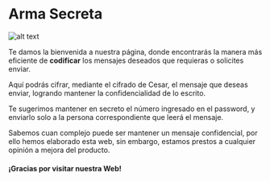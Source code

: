 # Arma Secreta 
![alt text](https://clubdatelevisao.files.wordpress.com/2012/02/armasecreta.jpg?w=593)

 Te damos la bienvenida a nuestra página, donde encontrarás la manera más eficiente de **codificar** los mensajes deseados que requieras o solicites enviar.

 Aquí podrás cifrar, mediante el cifrado de Cesar, el mensaje que deseas enviar, logrando mantener la confidencialidad de lo escrito.

 Te sugerimos mantener en secreto el número ingresado en el password, y enviarlo solo a la persona correspondiente que leerá el mensaje. 

 Sabemos cuan complejo puede ser mantener un mensaje confidencial, por ello hemos elaborado esta web, sin embargo, estamos prestos a cualquier opinión a mejora del producto. 

#### ¡Gracias por visitar nuestra Web!
